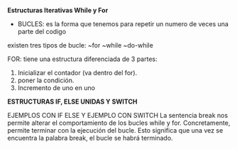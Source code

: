 **Estructuras Iterativas While y For**
- BUCLES: es la forma que tenemos para repetir un numero de veces una parte del codigo 

existen tres tipos de bucle:
~for
~while
~do-while


FOR: tiene una estructura diferenciada de 3 partes:
1. Inicializar el contador (va dentro del for).
2. poner la condición.
3. Incremento de uno en uno 


 **ESTRUCTURAS IF, ELSE UNIDAS Y SWITCH**

EJEMPLOS CON IF ELSE 
Y EJEMPLO CON SWITCH La sentencia break nos permite alterar el comportamiento de los bucles while y for. Concretamente, permite terminar con la ejecución del bucle. Esto significa que una vez se encuentra la palabra break, el bucle se habrá terminado.



